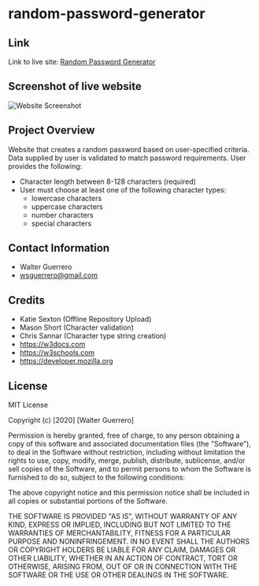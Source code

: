 # random-password-generator

## Link
Link to live site: [Random Password Generator]()

## Screenshot of live website

![Website Screenshot]()

## Project Overview

Website that creates a random password based on user-specified criteria. Data supplied by user is validated to match password requirements.  User provides the following:

* Character length between 8-128 characters (required)
* User must choose at least one of the following character types:
    * lowercase characters
    * uppercase characters
    * number characters
    * special characters

## Contact Information

* Walter Guerrero
* wsguerrero@gmail.com


## Credits

* Katie Sexton (Offline Repository Upload)
* Mason Short (Character validation)
* Chris Sannar (Character type string creation)
* https://w3docs.com
* https://w3schools.com
* https://developer.mozilla.org

## License

MIT License

Copyright (c) [2020] [Walter Guerrero]

Permission is hereby granted, free of charge, to any person obtaining a copy
of this software and associated documentation files (the "Software"), to deal
in the Software without restriction, including without limitation the rights
to use, copy, modify, merge, publish, distribute, sublicense, and/or sell
copies of the Software, and to permit persons to whom the Software is
furnished to do so, subject to the following conditions:

The above copyright notice and this permission notice shall be included in all
copies or substantial portions of the Software.

THE SOFTWARE IS PROVIDED "AS IS", WITHOUT WARRANTY OF ANY KIND, EXPRESS OR
IMPLIED, INCLUDING BUT NOT LIMITED TO THE WARRANTIES OF MERCHANTABILITY,
FITNESS FOR A PARTICULAR PURPOSE AND NONINFRINGEMENT. IN NO EVENT SHALL THE
AUTHORS OR COPYRIGHT HOLDERS BE LIABLE FOR ANY CLAIM, DAMAGES OR OTHER
LIABILITY, WHETHER IN AN ACTION OF CONTRACT, TORT OR OTHERWISE, ARISING FROM,
OUT OF OR IN CONNECTION WITH THE SOFTWARE OR THE USE OR OTHER DEALINGS IN THE
SOFTWARE.

